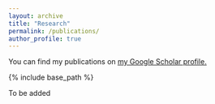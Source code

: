 ```yaml
---
layout: archive
title: "Research"
permalink: /publications/
author_profile: true
---
```


You can find my publications on <u><a href="https://scholar.google.com/citations?user=dpJU4IcAAAAJ&hl=en">my Google Scholar profile</a>.</u>

{% include base_path %}

To be added
